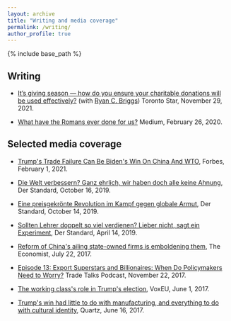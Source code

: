 ```yaml
---
layout: archive
title: "Writing and media coverage"
permalink: /writing/
author_profile: true
---
```


{% include base_path %}


Writing
-----

* [It’s giving season — how do you ensure your charitable donations will be used effectively?](https://www.thestar.com/opinion/contributors/2021/11/29/its-giving-season-how-do-you-ensure-your-charitable-donations-will-be-used-effectively.html) (with [Ryan C. Briggs](https://www.ryancbriggs.net/)) Toronto Star, November 29, 2021.

* [What have the Romans ever done for us?](https://medium.com/@dario.sidhu/what-have-the-romans-ever-done-for-us-a6d05b47fdc) Medium, February 26, 2020.

Selected media coverage
-----

* [Trump's Trade Failure Can Be Biden's Win On China And WTO](https://www.forbes.com/sites/christinemcdaniel/2021/02/01/trumps-trade-failure-can-be-bidens-win-on-china-and-wto/?sh=75edc0a94e4e), Forbes, February 1, 2021.

*	[Die Welt verbessern? Ganz ehrlich, wir haben doch alle keine Ahnung](https://www.derstandard.at/story/2000109917781/die-welt-verbessern-ganz-ehrlich-wir-haben-doch-alle-keine), Der Standard, October 16, 2019.

*	[Eine preisgekrönte Revolution im Kampf gegen globale Armut](https://www.derstandard.at/story/2000109866435/eine-preisgekroente-revolution-im-kampf-gegen-die-globale-armut), Der Standard, October 14, 2019.

* [Sollten Lehrer doppelt so viel verdienen? Lieber nicht, sagt ein Experiment](https://www.derstandard.at/story/2000101008169/sollten-lehrer-doppelt-so-viel-verdienen-ein-experiment-sagt-lieber), Der Standard, April 14, 2019.

* [Reform of China's ailing state-owned firms is emboldening them](https://www.economist.com/finance-and-economics/2017/07/22/reform-of-chinas-ailing-state-owned-firms-is-emboldening-them), The Economist, July 22, 2017.

* [Episode 13: Export Superstars and Billionaires: When Do Policymakers Need to Worry?](https://tradetalkspodcast.com/podcast/13-export-superstars-and-billionaires-when-do-policymakers-need-to-worry/) Trade Talks Podcast, November 22, 2017.

* [The working class's role in Trump's election](https://voxeu.org/article/working-class-s-role-trump-s-election), VoxEU, June 1, 2017.

* [Trump's win had little to do with manufacturing, and everything to do with cultural identity](https://qz.com/1001249/trumps-win-had-little-to-do-with-manufacturing-and-everything-to-do-with-cultural-identity/), Quartz, June 16, 2017.
